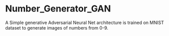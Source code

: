 # Number_Generator_GAN
A Simple generative Adversarial Neural Net architecture is trained on MNIST dataset to generate images of numbers from 0-9.
